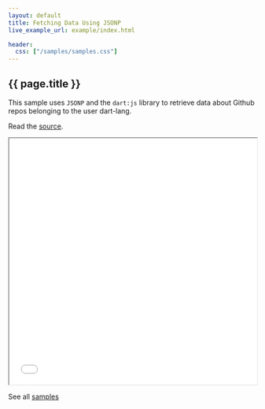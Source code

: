 ```yaml
---
layout: default
title: Fetching Data Using JSONP
live_example_url: example/index.html

header:
  css: ["/samples/samples.css"]
---
```


## {{ page.title }}

This sample uses `JSONP` and the `dart:js` library to retrieve data about
Github repos belonging to the user dart-lang.

Read the
[source](https://code.google.com/p/dart/source/browse/#svn%2Fbranches%2Fbleeding_edge%2Fdart%2Fsamples%2Fjsonp).

<iframe class="running-app-frame"
        style="height:500px;width:100%;"
        src="{{page.live_example_url}}">
</iframe>

See all [samples](/samples/)
